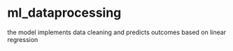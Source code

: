 # ml_dataprocessing

the model implements data cleaning and predicts outcomes based on linear regression
